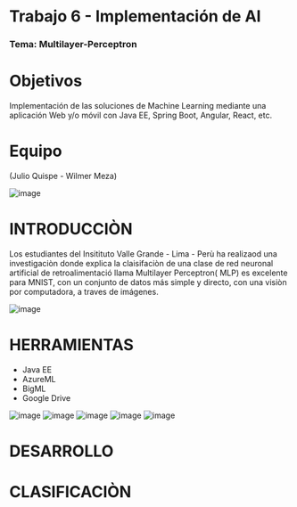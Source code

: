 
# Trabajo 6 - Implementación de AI
### Tema: Multilayer-Perceptron

# Objetivos
Implementación de las soluciones de Machine Learning mediante una aplicación Web y/o móvil con Java EE, Spring Boot, Angular, React, etc.

# Equipo
(Julio Quispe - Wilmer Meza)
 
 ![image](https://user-images.githubusercontent.com/55814963/122142942-009fb100-ce16-11eb-8ddf-4fd34236d2d7.png)


# INTRODUCCIÒN

Los estudiantes del Insitituto Valle Grande - Lima - Perù  ha realizaod una investigaciòn donde explica la claisifaciòn de una clase de red neuronal artificial de retroalimentació llama Multilayer Perceptron( MLP) es excelente para MNIST, con un conjunto de datos más simple y directo, con una visiòn por computadora, a traves de imágenes.

![image](https://user-images.githubusercontent.com/55814963/122142465-2aa4a380-ce15-11eb-8938-fb9cc04550ab.png)


# HERRAMIENTAS

- Java EE
- AzureML
- BigML
- Google Drive


![image](https://user-images.githubusercontent.com/55814963/122142722-a3a3fb00-ce15-11eb-9d2d-041e59360261.png)
![image](https://user-images.githubusercontent.com/55814963/122142605-71929900-ce15-11eb-8bec-542025eb51fa.png)
![image](https://user-images.githubusercontent.com/55814963/122142628-7a836a80-ce15-11eb-9c46-d33c4fcc24c5.png)
![image](https://user-images.githubusercontent.com/55814963/122142674-8f5ffe00-ce15-11eb-84f4-e7c73477204a.png)
![image](https://user-images.githubusercontent.com/55814963/122142691-97b83900-ce15-11eb-81c6-5e02067bc9df.png)








# DESARROLLO

# CLASIFICACIÒN


